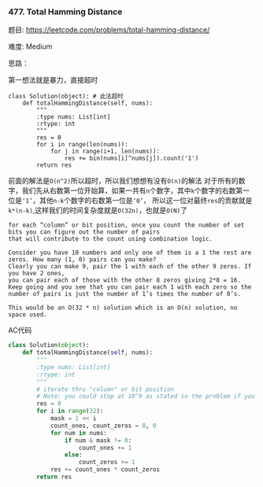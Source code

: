 ### 477. Total Hamming Distance



题目:
<https://leetcode.com/problems/total-hamming-distance/>


难度:
Medium

思路：


第一想法就是暴力，直接超时

```
class Solution(object): # 此法超时
    def totalHammingDistance(self, nums):
        """
        :type nums: List[int]
        :rtype: int
        """
        res = 0
        for i in range(len(nums)):
            for j in range(i+1, len(nums)):
                res += bin(nums[i]^nums[j]).count('1')
        return res
```


前面的解法是```O(n^2)```所以超时，所以我们想想有没有```O(n)```的解法
对于所有的数字，我们先从右数第一位开始算，如果一共有```n```个数字，其中```k```个数字的右数第一位是```‘1’```，其他```n-k```个数字的右数第一位是```‘0’```，
所以这一位对最终```res```的贡献就是```k*(n-k)```,这样我们的时间复杂度就是```O(32n)```，也就是```O(N)```了

```
for each “column” or bit position, once you count the number of set bits you can figure out the number of pairs 
that will contribute to the count using combination logic.

Consider you have 10 numbers and only one of them is a 1 the rest are zeros. How many (1, 0) pairs can you make? 
Clearly you can make 9, pair the 1 with each of the other 9 zeros. If you have 2 ones, 
you can pair each of those with the other 8 zeros giving 2*8 = 16. 
Keep going and you see that you can pair each 1 with each zero so the number of pairs is just the number of 1’s times the number of 0’s.

This would be an O(32 * n) solution which is an O(n) solution, no space used.
```

AC代码

```python
class Solution(object):
    def totalHammingDistance(self, nums):
        """
        :type nums: List[int]
        :rtype: int
        """
        # iterate thru "column" or bit position
        # Note: you could stop at 10^9 as stated in the problem if you want to optimize
        res = 0
        for i in range(32):
            mask = 1 << i
            count_ones, count_zeros = 0, 0
            for num in nums:
                if num & mask != 0:
                    count_ones += 1
                else:
                    count_zeros += 1
            res += count_ones * count_zeros
        return res
```
